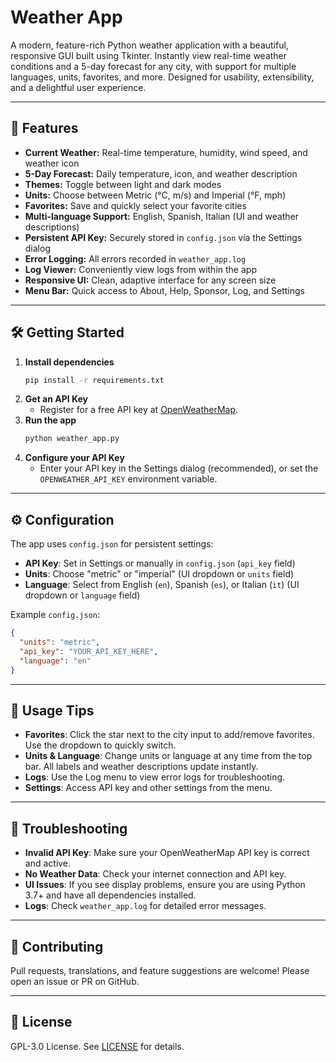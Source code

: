 # Weather App

A modern, feature-rich Python weather application with a beautiful, responsive GUI built using Tkinter. Instantly view real-time weather conditions and a 5-day forecast for any city, with support for multiple languages, units, favorites, and more. Designed for usability, extensibility, and a delightful user experience.

---

## 🚀 Features

- **Current Weather:** Real-time temperature, humidity, wind speed, and weather icon
- **5-Day Forecast:** Daily temperature, icon, and weather description
- **Themes:** Toggle between light and dark modes
- **Units:** Choose between Metric (°C, m/s) and Imperial (°F, mph)
- **Favorites:** Save and quickly select your favorite cities
- **Multi-language Support:** English, Spanish, Italian (UI and weather descriptions)
- **Persistent API Key:** Securely stored in `config.json` via the Settings dialog
- **Error Logging:** All errors recorded in `weather_app.log`
- **Log Viewer:** Conveniently view logs from within the app
- **Responsive UI:** Clean, adaptive interface for any screen size
- **Menu Bar:** Quick access to About, Help, Sponsor, Log, and Settings

---

## 🛠️ Getting Started

1. **Install dependencies**
   ```bash
   pip install -r requirements.txt
   ```
2. **Get an API Key**
   - Register for a free API key at [OpenWeatherMap](https://openweathermap.org/api).
3. **Run the app**
   ```bash
   python weather_app.py
   ```
4. **Configure your API Key**
   - Enter your API key in the Settings dialog (recommended), or set the `OPENWEATHER_API_KEY` environment variable.

---

## ⚙️ Configuration

The app uses `config.json` for persistent settings:
- **API Key**: Set in Settings or manually in `config.json` (`api_key` field)
- **Units**: Choose "metric" or "imperial" (UI dropdown or `units` field)
- **Language**: Select from English (`en`), Spanish (`es`), or Italian (`it`) (UI dropdown or `language` field)

Example `config.json`:
```json
{
  "units": "metric",
  "api_key": "YOUR_API_KEY_HERE",
  "language": "en"
}
```

---

## 📝 Usage Tips
- **Favorites**: Click the star next to the city input to add/remove favorites. Use the dropdown to quickly switch.
- **Units & Language**: Change units or language at any time from the top bar. All labels and weather descriptions update instantly.
- **Logs**: Use the Log menu to view error logs for troubleshooting.
- **Settings**: Access API key and other settings from the menu.

---

## 🐞 Troubleshooting
- **Invalid API Key**: Make sure your OpenWeatherMap API key is correct and active.
- **No Weather Data**: Check your internet connection and API key.
- **UI Issues**: If you see display problems, ensure you are using Python 3.7+ and have all dependencies installed.
- **Logs**: Check `weather_app.log` for detailed error messages.

---

## 🤝 Contributing
Pull requests, translations, and feature suggestions are welcome! Please open an issue or PR on GitHub.

---

## 📄 License
GPL-3.0 License. See [LICENSE](LICENSE) for details.
